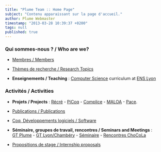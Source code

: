 ```yaml
---
title: "Plume Team :: Home Page"
subject: "Contenu apparaissant sur la page d'accueil."
author: Plume Webmaster
timestamp: "2013-03-28 10:39:37 +0200"
tags: null
published: true
---
```


###  Qui sommes-nous ? / Who are we?

  * [Membres / Members][Members]

  * [Thèmes de recherche / Research Topics][Research]

  * **Enseignements / Teaching** : [Computer Science][DI] curriculum at [ENS Lyon][]

###  Activités / Activities

  * **Projets / Projects** : [Récré][] - [PiCoq][] - [Complice][] - [MALOA][] - [Pace][].

  * [Publications / Publications][Publications]

  * [Coq, Développements logiciels / Software][Software]

  * **Séminaire, groupes de travail, rencontres / Seminars and Meetings** :
    [GT Plume][] - [GT Lyon/Chambéry][] - [Séminaire][] - [Rencontres ChoCoLa][ChoCoLa]

  * [Propositions de stage / Internship proposals][Internships]

[Members]: Members (Plume team)
[Research]: Topics (Research topics)
[Publications]: Publications (Publications)
[Software]: Software (Software)
[Internships]: Internships (Internships)
[Séminaire]: Seminaire (Séminaire Plume)
[GT Plume]: Gdt (Groupe de travail Plume)
[GT Coq]: http://www.ens-lyon.fr/LIP/GTCoq/ (Groupe de travail Coq)
[GT Lyon/Chambéry]: <http://www.lama.univ-savoie.fr/index.php?use=seminaires&&lang=fr&equipe=logique&lang=fr> (Groupe de travail Lyon/Chambéry)

[CNRS]: http://www.cnrs.fr/ (CNRS)
[ENS Lyon]: http://www.ens-lyon.fr/ (École Normale Supérieure de Lyon)
[INRIA]: http://www.inria.fr/ (INRIA)
[Lyon 1]: http://www.univ-lyon1.fr/ (Université de Lyon 1)
[LIP]: http://www.ens-lyon.fr/LIP/ (Laboratoire d'Informatique du Parallélisme)
[DI]: http://www.ens-lyon.fr/DI/ (Département Informatique)

[Pace]: http://perso.ens-lyon.fr/daniel.hirschkoff/pace/
[PiCoq]: http://sardes.inrialpes.fr/collaborations/PiCoq/
[Choco]: http://choco.pps.jussieu.fr/ (PPS à Jussieu)
[ChoCoLa]: http://chocola.ens-lyon.fr/ (Rencontres ChoCoLa)
[Complice]: http://www-lipn.univ-paris13.fr/complice/spip.php?rubrique4 (Complice project)
[MALOA]: http://www.maths.leeds.ac.uk/maloa/ (Maloa project)
[Récré]: http://recre.ens-lyon.fr/ (Récré project)
